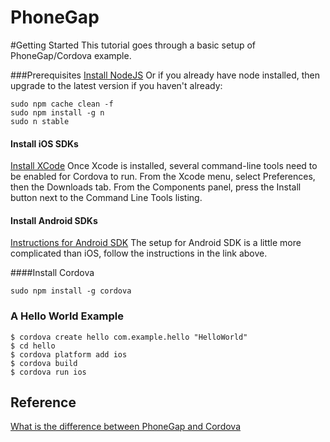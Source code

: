 PhoneGap
==========================

#Getting Started
This tutorial goes through a basic setup of PhoneGap/Cordova example.


###Prerequisites
[Install NodeJS](http://nodejs.org/)
Or if you already have node installed, then upgrade to the latest version if you haven't already:
```
sudo npm cache clean -f
sudo npm install -g n
sudo n stable
```

#### Install iOS SDKs
[Install XCode](https://itunes.apple.com/us/app/xcode/id497799835?mt=12)
Once Xcode is installed, several command-line tools need to be enabled for Cordova to run. From the Xcode menu, select Preferences, then the Downloads tab. From the Components panel, press the Install button next to the Command Line Tools listing.

#### Install Android SDKs
[Instructions for Android SDK](http://docs.phonegap.com/en/edge/guide_platforms_android_index.md.html#Android%20Platform%20Guide)
The setup for Android SDK is a little more complicated than iOS, follow the instructions in the link above.

####Install Cordova
```
sudo npm install -g cordova
```

###  A Hello World Example
```
$ cordova create hello com.example.hello "HelloWorld"
$ cd hello
$ cordova platform add ios
$ cordova build
$ cordova run ios
```


## Reference
[What is the difference between PhoneGap and Cordova](http://ionicframework.com/blog/what-is-cordova-phonegap/)
